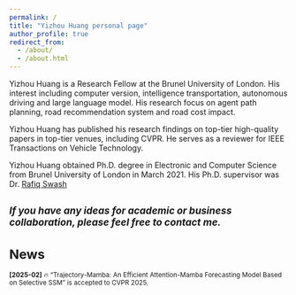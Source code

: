 ```yaml
---
permalink: /
title: "Yizhou Huang personal page"
author_profile: true
redirect_from: 
  - /about/
  - /about.html
---
```

Yizhou Huang is a Research Fellow at the Brunel University of London. His interest including computer version, intelligence transportation, autonomous driving and large language model. His research focus on agent path planning, road recommendation system and road cost impact.

Yizhou Huang has published his research findings on top-tier high-quality papers in top-tier venues, including CVPR. He serves as a reviewer for IEEE Transactions on Vehicle Technology.

Yizhou Huang obtained Ph.D. degree in Electronic and Computer Science from Brunel University of London in March 2021. His Ph.D. supervisor was Dr. [Rafiq Swash](https://about.me/rafiqswash)

<small>*If you have any ideas for academic or business collaboration, please feel free to contact me.*
---

News
======

**[2025-02]** 🔥 “Trajectory-Mamba: An Efficient Attention-Mamba Forecasting Model Based on Selective SSM” is accepted to CVPR 2025.
